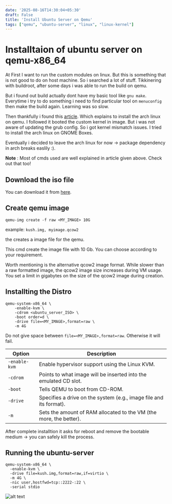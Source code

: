 ```yaml
---
date: '2025-08-16T14:30:04+05:30'
draft: False
title: 'Install Ubuntu Server on Qemu'
tags: ["qemu", "ubuntu-server", "linux", "linux-kernel"]
---
```


# Installtaion of ubuntu server on qemu-x86_64

At First I want to run the custom modules on linux. But this is something that is not good to do on host machine. So i searched a lot of stuff. Tikkinering with buildroot, after some days i was able to run the build on qemu. 

But i found out build actually dont have my basic tool like `gnu make`. Everytime i try to do something i need to find particular tool on `menuconfig` then make the build again. Learning was so slow.

Then thankfully i found this [article](https://programmador.com/posts/2024/linux-kernel-development-using-qemu/). Which explains to install the arch linux on qemu. I followed it booted the custom kernel in image. But i was not aware of updating the grub config. So i got kernel mismatch issues. I tried to install the arch linux on GNOME Boxes. 

Eventually i decided to leave the arch linux for now -> package dependency in arch breaks easlily :).

**Note** : Most of cmds used are well explained in article given above. Check out that too!

## Download the iso file

You can download it from [here](https://ubuntu.com/download/server).

## Create qemu image

```
qemu-img create -f raw <MY_IMAGE> 10G
```

example: `kush.img, myimage.qcow2`

the creates a image file for the qemu.

This cmd create the image file with 10 Gb. You can choose according to your requirement.

Worth mentioning is the alternative qcow2 image format. While slower than a raw formatted image, the qcow2 image size increases during VM usage. You set a limit in gigabytes on the size of the qcow2 image during creation.


## Installting the Distro

```
qemu-system-x86_64 \
    -enable-kvm \
    -cdrom <ubuntu_server_ISO> \
    -boot order=d \
    -drive file=<MY_IMAGE>,format=raw \
    -m 4G
```

Do not give space between `file=<MY_IMAGE>,format=raw`.  Otherwise it will fail.

| **Option**    | **Description**                                                    |
| ------------- | ------------------------------------------------------------------ |
| `-enable-kvm` | Enable hypervisor support using the Linux KVM.                     |
| `-cdrom`      | Points to what image will be inserted into the emulated CD slot.   |
| `-boot`       | Tells QEMU to boot from CD-ROM.                                    |
| `-drive`      | Specifies a drive on the system (e.g., image file and its format). |
| `-m`          | Sets the amount of RAM allocated to the VM (the more, the better). |


After complete installtion it asks for reboot and remove the bootable medium -> you can safely kill the process.

## Running the ubuntu-server

```
qemu-system-x86_64 \
  -enable-kvm \
  -drive file=kush.img,format=raw,if=virtio \
  -m 4G \
  -nic user,hostfwd=tcp::2222-:22 \
  -serial stdio
```


![alt text](/qemu.png)